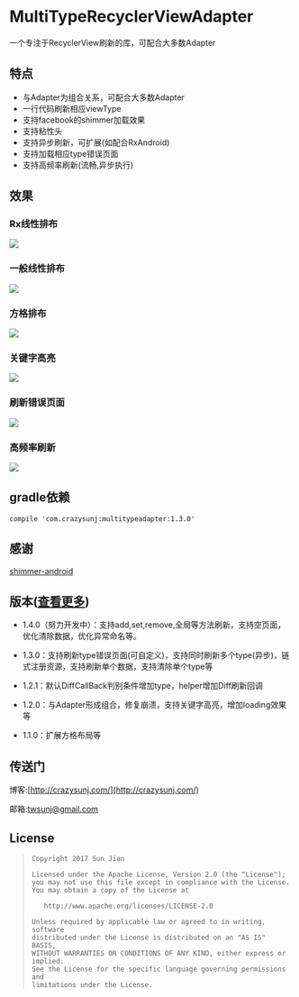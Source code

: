 # MultiTypeRecyclerViewAdapter
一个专注于RecyclerView刷新的库，可配合大多数Adapter

## 特点

* 与Adapter为组合关系，可配合大多数Adapter
* 一行代码刷新相应viewType
* 支持facebook的shimmer加载效果
* 支持粘性头
* 支持异步刷新，可扩展(如配合RxAndroid)
* 支持加载相应type错误页面
* 支持高频率刷新(流畅,异步执行)

## 效果
### Rx线性排布
![](https://github.com/crazysunj/MultiTypeRecyclerViewAdapter/blob/master/img/adapterHelper1.gif)

### 一般线性排布
![](https://github.com/crazysunj/MultiTypeRecyclerViewAdapter/blob/master/img/adapterHelper2.gif)

### 方格排布
![](https://github.com/crazysunj/MultiTypeRecyclerViewAdapter/blob/master/img/adapterHelper3.gif)

### 关键字高亮
![](https://github.com/crazysunj/MultiTypeRecyclerViewAdapter/blob/master/img/adapterHelper4.gif)

### 刷新错误页面
![](https://github.com/crazysunj/MultiTypeRecyclerViewAdapter/blob/master/img/adapterHelper5.gif)

### 高频率刷新
![](https://github.com/crazysunj/MultiTypeRecyclerViewAdapter/blob/master/img/adapterHelper6.gif)

## gradle依赖

```
compile 'com.crazysunj:multitypeadapter:1.3.0'
```

## 感谢

[shimmer-android](https://github.com/facebook/shimmer-android)

## 版本([查看更多](https://github.com/crazysunj/MultiTypeRecyclerViewAdapter/wiki))

* 1.4.0（努力开发中）：支持add,set,remove,全局等方法刷新，支持空页面，优化清除数据，优化异常命名等。

* 1.3.0：支持刷新type错误页面(可自定义)，支持同时刷新多个type(异步)，链式注册资源，支持刷新单个数据，支持清除单个type等

* 1.2.1：默认DiffCallBack判别条件增加type，helper增加Diff刷新回调

* 1.2.0：与Adapter形成组合，修复崩溃，支持关键字高亮，增加loading效果等

* 1.1.0：扩展方格布局等

## 传送门

博客:[http://crazysunj.com/](http://crazysunj.com/)

邮箱:twsunj@gmail.com

## License

> ```
> Copyright 2017 Sun Jian
>
> Licensed under the Apache License, Version 2.0 (the "License");
> you may not use this file except in compliance with the License.
> You may obtain a copy of the License at
>
>    http://www.apache.org/licenses/LICENSE-2.0
>
> Unless required by applicable law or agreed to in writing, software
> distributed under the License is distributed on an "AS IS" BASIS,
> WITHOUT WARRANTIES OR CONDITIONS OF ANY KIND, either express or implied.
> See the License for the specific language governing permissions and
> limitations under the License.
> ```




